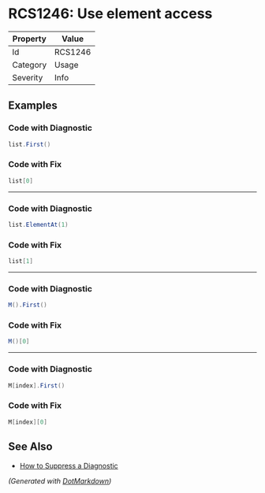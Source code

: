 # RCS1246: Use element access

| Property | Value   |
| -------- | ------- |
| Id       | RCS1246 |
| Category | Usage   |
| Severity | Info    |

## Examples

### Code with Diagnostic

```csharp
list.First()
```

### Code with Fix

```csharp
list[0]
```

- - -

### Code with Diagnostic

```csharp
list.ElementAt(1)
```

### Code with Fix

```csharp
list[1]
```

- - -

### Code with Diagnostic

```csharp
M().First()
```

### Code with Fix

```csharp
M()[0]
```

- - -

### Code with Diagnostic

```csharp
M[index].First()
```

### Code with Fix

```csharp
M[index][0]
```

## See Also

* [How to Suppress a Diagnostic](../HowToConfigureAnalyzers.md#how-to-suppress-a-diagnostic)


*\(Generated with [DotMarkdown](http://github.com/JosefPihrt/DotMarkdown)\)*